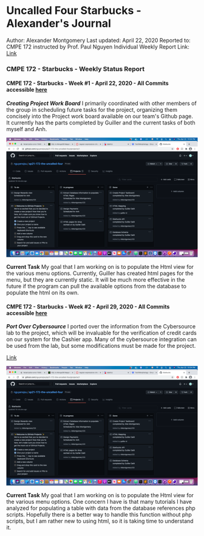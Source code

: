 # Uncalled Four Starbucks - Alexander's Journal
Author: Alexander Montgomery
Last updated: April 22, 2020
Reported to: CMPE 172 instructed by Prof. Paul Nguyen
Individual Weekly Report Link: [Link](https://github.com/nguyensjsu/cmpe172-amontgomery123/edit/main/project/README.md)


### **CMPE 172 - Starbucks - Weekly Status Report**
#### CMPE 172 - Starbucks - Week #1 - April 22, 2020 - All Commits accessible [here](https://github.com/nguyensjsu/sp21-172-the-uncalled-four/commits/main)

***Creating Project Work Board***
I primarily coordinated with other members of the group in scheduling future tasks for the project, organizing them concisely into the Project work board available on our team's Github page. It currently has the parts completed by Guiller and the current tasks of both myself and Anh.

![alt text](https://github.com/nguyensjsu/sp21-172-the-uncalled-four/blob/main/screenshots/taskboard-alex-1.png)

**Current Task**
My goal that I am working on is to populate the Html view for the various menu options. Currently, Guiller has created html pages for the menu, but they are currently static. It will be much more effective in the future if the program can pull the available options from the database to populate the html on its own.

#### CMPE 172 - Starbucks - Week #2 - April 29, 2020 - All Commits accessible [here](https://github.com/nguyensjsu/sp21-172-the-uncalled-four/commits/main)

***Port Over Cybersource***
I ported over the information from the Cybersource lab to the project, which will be invaluable for the verification of credit cards on our system for the Cashier app. Many of the cybersource integration can be used from the lab, but some modifications must be made for the project.

[Link](https://github.com/nguyensjsu/sp21-172-the-uncalled-four/commit/ccd22b76d916fb2d7401fadc124738c6df515aaa)

![alt text](https://github.com/nguyensjsu/sp21-172-the-uncalled-four/blob/main/screenshots/taskboard-alex-1.png)

**Current Task**
My goal that I am working on is to populate the Html view for the various menu options. One concern I have is that many tutorials I have analyzed for populating a table with data from the database references php scripts. Hopefully there is a better way to handle this function without php scripts, but I am rather new to using html, so it is taking time to understand it.

